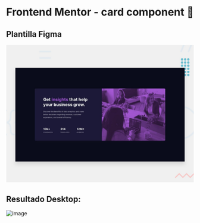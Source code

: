 # Frontend Mentor - card component 🚀
## Plantilla Figma
![Design preview for the Stats preview card component coding challenge](./design/desktop-preview.jpg)

## Resultado Desktop:
![image](https://user-images.githubusercontent.com/88061350/198077187-eabc9b5b-22a9-4f9c-b52f-b41ffd9104da.png)




